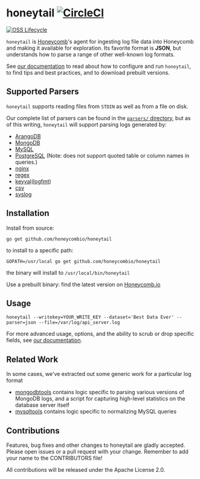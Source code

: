 # honeytail [![CircleCI](https://circleci.com/gh/honeycombio/honeytail.svg?style=shield)](https://circleci.com/gh/honeycombio/honeytail)

[![OSS Lifecycle](https://img.shields.io/osslifecycle/honeycombio/REPO)](https://github.com/honeycombio/home/blob/main/honeycomb-oss-lifecycle-and-practices.md)

`honeytail` is [Honeycomb](https://honeycomb.io)'s agent for ingesting log file data into Honeycomb and making it available for exploration. Its favorite format is **JSON**, but understands how to parse a range of other well-known log formats.

See [our documentation](https://honeycomb.io/docs/send-data/agent/) to read about how to configure and run `honeytail`, to find tips and best practices, and to download prebuilt versions.

## Supported Parsers

`honeytail` supports reading files from `STDIN` as well as from a file on disk.

Our complete list of parsers can be found in the [`parsers/` directory](parsers/), but as of this writing, `honeytail` will support parsing logs generated by:

- [ArangoDB](parsers/arangodb/)
- [MongoDB](parsers/mongodb/)
- [MySQL](parsers/mysql/)
- [PostgreSQL](parsers/postgresql/) (Note: does not support quoted table or column names in queries.)
- [nginx](parsers/nginx/)
- [regex](parsers/regex/)
- [keyval](parsers/keyval/)([logfmt](https://brandur.org/logfmt))
- [csv](parsers/csv/)
- [syslog](parsers/syslog/)

## Installation

Install from source:

```
go get github.com/honeycombio/honeytail
```

to install to a specific path:

```
GOPATH=/usr/local go get github.com/honeycombio/honeytail
```

the binary will install to `/usr/local/bin/honeytail`

Use a prebuilt binary: find the latest version on [Honeycomb.io](https://honeycomb.io/docs/send-data/agent/)

## Usage

```
honeytail --writekey=YOUR_WRITE_KEY --dataset='Best Data Ever' --parser=json --file=/var/log/api_server.log
```

For more advanced usage, options, and the ability to scrub or drop specific fields, see [our documentation](https://honeycomb.io/docs/send-data/agent).

## Related Work

In some cases, we've extracted out some generic work for a particular log format

- [mongodbtools](https://github.com/honeycombio/mongodbtools) contains logic specific to parsing various versions of MongoDB logs, and a script for capturing high-level statistics on the database server itself
- [mysqltools](https://github.com/honeycombio/mysqltools) contains logic specific to normalizing MySQL queries

## Contributions

Features, bug fixes and other changes to honeytail are gladly accepted. Please
open issues or a pull request with your change. Remember to add your name to the
CONTRIBUTORS file!

All contributions will be released under the Apache License 2.0.
